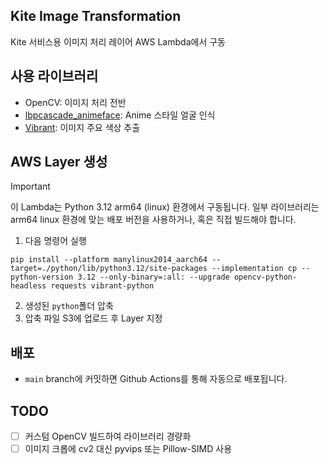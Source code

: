 ## Kite Image Transformation
Kite 서비스용 이미지 처리 레이어
AWS Lambda에서 구동

## 사용 라이브러리
- OpenCV: 이미지 처리 전반
- [lbpcascade_animeface](https://github.com/nagadomi/lbpcascade_animeface): Anime 스타일 얼굴 인식
- [Vibrant](https://github.com/totallynotadi/vibrant-python): 이미지 주요 색상 추출

## AWS Layer 생성
> [!IMPORTANT]
> 이 Lambda는 Python 3.12 arm64 (linux) 환경에서 구동됩니다.
> 일부 라이브러리는 arm64 linux 환경에 맞는 배포 버전을 사용하거나, 혹은 직접 빌드해야 합니다.

1. 다음 명령어 실행
```shell
pip install --platform manylinux2014_aarch64 --target=./python/lib/python3.12/site-packages --implementation cp --python-version 3.12 --only-binary=:all: --upgrade opencv-python-headless requests vibrant-python
```
2. 생성된 `python`폴더 압축
3. 압축 파일 S3에 업로드 후 Layer 지정

## 배포
- `main` branch에 커밋하면 Github Actions를 통해 자동으로 배포됩니다.

## TODO
- [ ] 커스텀 OpenCV 빌드하여 라이브러리 경량화
- [ ] 이미지 크롭에 cv2 대신 pyvips 또는 Pillow-SIMD 사용
